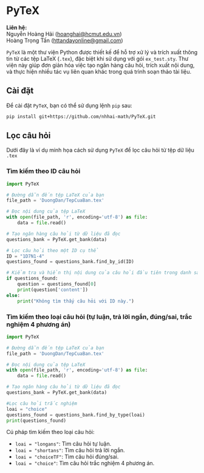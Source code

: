 
# PyTeX

**Liên hệ:**  
Nguyễn Hoàng Hải (hoanghai@hcmut.edu.vn)  
Hoàng Trọng Tấn (httandayonline@gmail.com)

`PyTeX` là một thư viện Python được thiết kế để hỗ trợ xử lý và trích xuất thông tin từ các tệp LaTeX (`.tex`), đặc biệt khi sử dụng với gói `ex_test.sty`. Thư viện này giúp đơn giản hóa việc tạo ngân hàng câu hỏi, trích xuất nội dung, và thực hiện nhiều tác vụ liên quan khác trong quá trình soạn thảo tài liệu.

## Cài đặt

Để cài đặt `PyTeX`, bạn có thể sử dụng lệnh `pip` sau:

```bash
pip install git+https://github.com/nhhai-math/PyTeX.git
```

## Lọc câu hỏi

Dưới đây là ví dụ minh họa cách sử dụng `PyTeX` để lọc câu hỏi từ tệp dữ liệu `.tex`

### Tìm kiếm theo ID câu hỏi
```python
import PyTeX

# Đường dẫn đến tệp LaTeX của bạn
file_path = 'DuongDan/TepCuaBan.tex'

# Đọc nội dung của tệp LaTeX
with open(file_path, 'r', encoding='utf-8') as file:
    data = file.read()

# Tạo ngân hàng câu hỏi từ dữ liệu đã đọc
questions_bank = PyTeX.get_bank(data)

# Lọc câu hỏi theo một ID cụ thể
ID = "1D7N1-4"
questions_found = questions_bank.find_by_id(ID)

# Kiểm tra và hiển thị nội dung của câu hỏi đầu tiên trong danh sách tìm được
if questions_found:
    question = questions_found[0]
    print(question['content'])
else:
    print("Không tìm thấy câu hỏi với ID này.")
```
### Tìm kiếm theo loại câu hỏi (tự luận, trả lời ngắn, đúng/sai, trắc nghiệm 4 phương án)
```python
import PyTeX

# Đường dẫn đến tệp LaTeX của bạn
file_path = 'DuongDan/TepCuaBan.tex'

# Đọc nội dung của tệp LaTeX
with open(file_path, 'r', encoding='utf-8') as file:
    data = file.read()

# Tạo ngân hàng câu hỏi từ dữ liệu đã đọc
questions_bank = PyTeX.get_bank(data)

#Lọc câu hỏi trắc nghiệm
loai = "choice"
questions_found = questions_bank.find_by_type(loai)
print(questions_found)
```

Cú pháp tìm kiếm theo loại câu hỏi:

- `loai = "longans"`: Tìm câu hỏi tự luận.
- `loai = "shortans"`: Tìm câu hỏi trả lời ngắn.
- `loai = "choiceTF"`: Tìm câu hỏi đúng/sai.
- `loai = "choice"`: Tìm câu hỏi trắc nghiệm 4 phương án.
